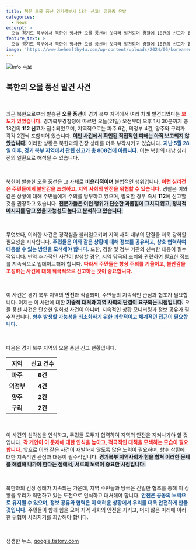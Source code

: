 ```yaml
---
title: 북한 오물 풍선 경기북부서 18건 신고! 궁금증 유발
categories:
  - News
excerpt: >
  오늘 경기도 북부에서 북한이 방사한 오물 풍선이 잇따라 발견되며 경찰에 18건의 신고가 접수됐다. 올해만 총 808건의 신고가 들어온 이 사건은 지역 주민들 사이에 불안감을 조성하고 있다.
feature_text: >
  오늘 경기도 북부에서 북한이 방사한 오물 풍선이 잇따라 발견되며 경찰에 18건의 신고가 접수됐다. 올해만 총 808건의 신고가 들어온 이 사건은 지역 주민들 사이에 불안감을 조성하고 있다.
image: 'https://www.behealthy4u.com/wp-content/uploads/2024/06/koreanews.jpg'
---
```


<p><img src="https://www.behealthy4u.com/wp-content/uploads/2024/06/koreanews.jpg" alt="info 속보" /></p>

<h2 data-ke-size="size26">북한의 오물 풍선 발견 사건</h2>

<p data-ke-size="size16">&nbsp;</p>

<p>최근 북한으로부터 발송된 <b>오물 풍선</b>이 경기 북부 지역에서 여러 차례 발견되었다는 <b><span style="color: #ee2323;">보도가 있었습니다.</span></b> 경기북부경찰청에 따르면 오늘(21일) 오전부터 오후 1시 30분까지 총 18건의 <b>112 신고</b>가 접수되었으며, 지역적으로는 파주 6건, 의정부 4건, 양주와 구리가 각각 2건씩 포함되어 있습니다. <b><span style="background-color: #21538527;">이번 사건에서 확인된 직접적인 피해는 아직 보고되지 않았습니다.</span></b> 이러한 상황은 북한과의 긴장 상태를 더욱 부각시키고 있습니다. <b><span style="color: #1a5490;">지난 5월 28일 이후, 경기 북부 지역에서 관련 신고가 총 808건에 이릅니다.</span></b> 이는 북한의 대남 심리전의 일환으로 해석될 수 있습니다.</p></p>

<p data-ke-size="size16">&nbsp;</p>

<p>북한이 발송한 오물 풍선은 그 자체로 <b>비윤리적이며</b> 불법적인 행위입니다. <b><span style="color: #ee2323;">이런 심리전은 주민들에게 불안감을 조성하고, 지역 사회의 안전을 위협할 수 있습니다.</span></b> 경찰은 이와 같은 상황에 대해 주민들에게 주의를 당부하고 있으며, 필요할 경우 즉시 <b>112</b>에 신고할 것을 권장하고 있습니다. <b><span style="background-color: #21538527;">전문가들은 이런 행위가 단순한 괴롭힘에 그치지 않고, 정치적 메시지를 담고 있을 가능성도 높다고 분석하고 있습니다.</span></b></p></p>

<p data-ke-size="size16">&nbsp;</p>

<p>무엇보다, 이러한 사건은 경각심을 불러일으키며 지역 사회 내부의 단결을 더욱 강화할 필요성을 시사합니다. <b><span style="color: #1a5490;">주민들은 이와 같은 상황에 대해 정보를 공유하고, 상호 협력하여 대응할 수 있는 방안을 모색해야 합니다.</span></b> 또한, 경찰 및 정부 기관의 신속한 대응이 필수적입니다. 만약 추가적인 사건이 발생할 경우, 지역 당국의 조치와 관련하여 필요한 정보를 지속적으로 업데이트해야 합니다. <b><span style="color: #ee2323;">따라서 주민들은 항상 주의를 기울이고, 불안감을 조성하는 사건에 대해 적극적으로 신고하는 것이 중요합니다.</span></b></p></p>

<p data-ke-size="size16">&nbsp;</p>

<p>이 사건은 경기 북부 지역의 <b>안전</b>과 직결되며, 주민들의 지속적인 관심과 협조가 필요합니다. 이제는 이 사안에 대한 <b><span style="background-color: #21538527;">기술적 대처와 지역 사회의 단결이 요구되는 시점입니다.</span></b> 오물 풍선 사건은 단순한 일회성 사건이 아니며, 지속적인 상황 모니터링과 정보 공유가 필수적입니다. <b><span style="color: #1a5490;">향후 발생할 가능성을 최소화하기 위한 과학적이고 체계적인 접근이 필요합니다.</span></b></p></p>

<p data-ke-size="size16">&nbsp;</p>

<p>다음은 경기 북부 지역의 오물 풍선 신고 현황입니다.</p>

<table style="width: 100%;">
    <thead>
        <tr>
            <th style="text-align: center;">지역</th>
            <th style="text-align: center;">신고 건수</th>
        </tr>
    </thead>
    <tbody>
        <tr>
            <td style="text-align: center; height: 17px;"><b>파주</b></td>
            <td style="text-align: center; height: 17px;"><b>6건</b></td>
        </tr>
        <tr>
            <td style="text-align: center; height: 17px;"><b>의정부</b></td>
            <td style="text-align: center; height: 17px;"><b>4건</b></td>
        </tr>
        <tr>
            <td style="text-align: center; height: 17px;"><b>양주</b></td>
            <td style="text-align: center; height: 17px;"><b>2건</b></td>
        </tr>
        <tr>
            <td style="text-align: center; height: 17px;"><b>구리</b></td>
            <td style="text-align: center; height: 17px;"><b>2건</b></td>
        </tr>
    </tbody>
</table>

<p data-ke-size="size16">&nbsp;</p>

<p>이 사건의 심각성을 인식하고, 주민들 모두가 협력하여 지역의 안전을 지켜나가야 할 것입니다. <b><span style="color: #ee2323;">각 개인이 이 문제에 대한 인식을 높이고, 적극적인 대책을 모색하는 모습이 필요합니다.</span></b> 앞으로 이와 같은 사건이 재발하지 않도록 많은 노력이 필요하며, 향후 상황에 대한 지속적인 관심과 대응이 필수적입니다. <b><span style="background-color: #21538527;">경기북부 지역사회가 힘을 합쳐 이러한 문제를 해결해 나가야 한다는 점에서, 서로의 노력이 중요한 시점입니다.</span></b></p></p>

<p data-ke-size="size16">&nbsp;</p>

<p>북한과의 긴장 상태가 지속되는 가운데, 지역 주민들과 당국은 긴밀한 협조를 통해 이 상황을 우리가 직면하고 있는 도전으로 인식하고 대처해야 합니다. <b><span style="color: #1a5490;">안전은 공동의 노력으로 유지될 수 있으며, 정보 공유와 협력은 이 어려운 상황에서 우리를 더욱 안전하게 만들 것입니다.</span></b> 주민들이 함께 힘을 모아 지역 사회의 안전을 지키고, 머지 않은 미래에 이러한 위협이 사라지기를 희망해야 합니다.</p></p>

<p data-ke-size="size16">&nbsp;</p>
생생한 뉴스, <a href="https://qoogle.tistory.com" rel="dofollow">qoogle.tistory.com</a>


